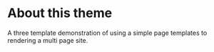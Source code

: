 
# About this theme

A three template demonstration of using a simple
page templates to rendering a multi page site.

